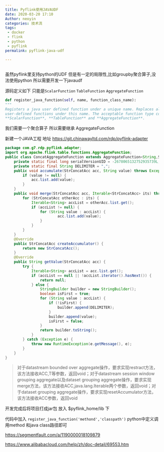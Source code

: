 ```yaml
---
title: Pyflink使用JAVAUDF
date: 2020-03-20 17:10
Author: neoyin
categories: 技术流
tags:
 - docker
 - flink
 - python
 - pyflink
permalink: pyflink-java-udf

---
```



## 

虽然pyflink里支持python的UDF 但是有一定的局限性,比如groupby聚合算子,没法使用python 所以需要开发一下javaudf 

源码定义如下 只能是`ScalarFunction` `TableFunction` `AggregateFunction`

```python
def register_java_function(self, name, function_class_name):
"""
Registers a java user defined function under a unique name. Replaces already existing
user-defined functions under this name. The acceptable function type contains
**ScalarFunction**, **TableFunction** and **AggregateFunction**.
```


我们需要一个聚合算子 所以需要继承 AggregateFunction

新建一个JAVA工程 地址 https://git.chinawayltd.com/rdp/pyflink-adapter

```java
package com.g7.rdp.pyflink.adapter;
import org.apache.flink.table.functions.AggregateFunction;
public class ConcatAggregateFunction extends AggregateFunction<String,StrConcatAcc> {
    private static final long serialVersionUID = -2678065132752935739L;
    private static final String DELIMITER = ",";
    public void accumulate(StrConcatAcc acc, String value) throws Exception {
        if (value != null) {
            acc.list.add(value);
        }
    }
    public void merge(StrConcatAcc acc, Iterable<StrConcatAcc> its) throws Exception {
        for (StrConcatAcc otherAcc : its) {
            Iterable<String> accList = otherAcc.list.get();
            if (accList != null) {
                for (String value : accList) {
                        acc.list.add(value);
                }
            }
        }
    }
    @Override
    public StrConcatAcc createAccumulator() {
        return new StrConcatAcc();
    }
    @Override
    public String getValue(StrConcatAcc acc) {
        try {
            Iterable<String> accList = acc.list.get();
            if (accList == null || !accList.iterator().hasNext()) {
                return null;
            } else {
                StringBuilder builder = new StringBuilder();
                boolean isFirst = true;
                for (String value : accList) {
                    if (!isFirst) {
                        builder.append(DELIMITER);
                    }
                    builder.append(value);
                    isFirst = false;
                }
                return builder.toString();
            }
        } catch (Exception e) {
            throw new RuntimeException(e.getMessage(), e);
        }
    }
}
```

>  对于datastream bounded over aggregate操作，要求实现restract方法，该方法接收ACC,T等参数，返回void；对于datastream session window grouping aggregate以及dataset grouping aggregate操作，要求实现merge方法，该方法接收ACC,java.lang.Iterable<T>两个参数，返回void；对于dataset grouping aggregate操作，要求实现resetAccumulator方法，该方法接收ACC参数，返回void



开发完成后将项目打成jar包 放入 $pyflink_home/lib 下

代码中加入 `register_java_function('methond','classpath')`  python中定义调用method 和java class路径即可

https://segmentfault.com/a/1190000018109879

https://www.alibabacloud.com/help/zh/doc-detail/69553.htm

